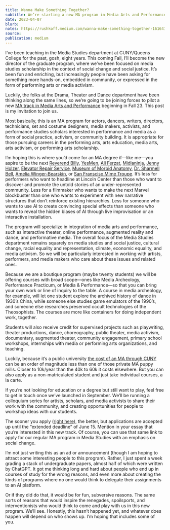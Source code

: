 ```yaml
---
title: Wanna Make Something Together?
subtitle: We’re starting a new MA program in Media Arts and Performance, for community-minded artists, media activists, and performers.
date: 2023-04-07
blurb:
notes: https://rushkoff.medium.com/wanna-make-something-together-1616414ae5ff
source:
publication: medium
---
```


I’ve been teaching in the Media Studies department at CUNY/Queens College for the past, gosh, eight years. This coming Fall, I’ll become the new director of the graduate program, where we’ve been focused on media studies scholarship in the context of social change and social justice. It’s been fun and enriching, but increasingly people have been asking for something more hands-on, embedded in community, or expressed in the form of performing arts or media activism.

Luckily, the folks at the Drama, Theater and Dance department have been thinking along the same lines, so we’re going to be joining forces to pilot a new [MA track in Media Arts and Performance](https://www.qc.cuny.edu/academics/ms/media-arts-and-performance/) beginning in Fall 23. This post is my invitation to join us.

Most basically, this is an MA program for actors, dancers, writers, directors, technicians, set and costume designers, media makers, activists, and performance studies scholars interested in performance and media as a form of social practice, activism, or community building. It is appropriate for those pursuing careers in the performing arts, arts education, media arts, arts activism, or performing arts scholarship.

I’m hoping this is where you’d come for an MA degree if—like me—you aspire to be the next [Reverend Billy](https://revbilly.com/), [YesMen](https://theyesmen.org/), [Ali Ferzat](https://www.ali-ferzat.com/), [Midianinja](https://midianinja.org/), [Jenny Holzer](https://projects.jennyholzer.com/), [Elevator Repair Service](https://www.elevator.org/), [Museum of Morbid Anatomy](https://www.morbidanatomy.org/), [Dr. Sharmell Bell](https://www.shamellbell.com/about-shamell), [Amelia Winger-Bearskin](https://www.studioamelia.com/about), or [San Fransciso Mime Troupe](https://www.sfmt.org/). It’s less for performers who want to headline at Lincoln Center than those who want to discover and promote the untold stories of an under-represented community. Less for a filmmaker who wants to make the next Marvel blockbuster than one who wants to experiment with new narrative structures that don’t reinforce existing hierarchies. Less for someone who wants to use AI to create convincing special effects than someone who wants to reveal the hidden biases of AI through live improvisation or an interactive installation.

The program will specialize in integration of media arts and performance, such as interactive theater, online performance, augmented reality and dance, and performative media. The overall focus of the Media Studies department remains squarely on media studies and social justice, cultural change, racial equality and representation, climate, economic equality, and media activism. So we will be particularly interested in working with artists, performers, and media makers who care about these issues and related ones.

Because we are a boutique program (maybe twenty students) we will be offering courses with broad scope—ones like Media Archeology, Performance Practicum, or Media & Performance—so that you can bring your own work or line of inquiry to the table. A course in media archeology, for example, will let one student explore the archived history of dance in 1930’s China, while someone else studies game emulators of the 1990’s, and someone else researches preserved occult technologies of the Theosophists. The courses are more like containers for doing independent work, together.

Students will also receive credit for supervised projects such as playwriting, theater productions, dance, choreography, public theater, media activism, documentary, augmented theater, community engagement, primary school workshops, internships with media or performing arts organizations, and teaching.

Luckily, because it’s a public university [the cost of an MA through CUNY](https://www.cuny.edu/financial-aid/tuition-and-college-costs/tuition-fees/#graduate-tuition) can be an order of magnitude less than one of those private MA puppy mills. Closer to 10k/year than the 40k to 60k it costs elsewhere. But you can also apply as a non-matriculated student and just take individual courses, a la carte.

If you’re not looking for education or a degree but still want to play, feel free to get in touch once we’ve launched in September. We’ll be running a colloquium series for artists, scholars, and media activists to share their work with the community, and creating opportunities for people to workshop ideas with our students.

The sooner you apply ([right here](https://www.qc.cuny.edu/ga/media-studies-master-of-arts/)), the better, but applications are accepted up until the “extended deadline” of June 15. Mention in your essay that you’re interested in this new track. Of course, you can use that same link to apply for our regular MA program in Media Studies with an emphasis on social change.

I’m not just writing this as an ad or announcement (though I am hoping to attract some interesting people to this program). Rather, I just spent a week grading a stack of undergraduate papers, almost half of which were written by ChatGPT. It got me thinking long and hard about people who end up in courses of study for the wrong reasons, and even more about creating the kinds of programs where no one would think to delegate their assignments to an AI platform.

Or if they did do that, it would be for fun, subversive reasons. The same sorts of reasons that would inspire the renegades, spoilsports, and interventionists who would think to come and play with us in this new program. We’ll see. Honestly, this hasn’t happened yet, and whatever does happen will depend on who shows up. I’m hoping that includes some of you.
